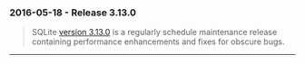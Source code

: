 ### 2016\-05\-18 \- Release 3\.13\.0


> SQLite [version 3\.13\.0](releaselog/3_13_0.html) is a regularly schedule maintenance release containing
> performance enhancements and fixes for obscure bugs.



---

